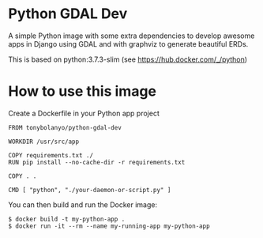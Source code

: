 # Python GDAL Dev

A simple Python image with some extra dependencies to develop
awesome apps in Django using GDAL and with graphviz to generate
beautiful ERDs.

This is based on python:3.7.3-slim
(see https://hub.docker.com/_/python)

# How to use this image

Create a Dockerfile in your Python app project

```
FROM tonybolanyo/python-gdal-dev

WORKDIR /usr/src/app

COPY requirements.txt ./
RUN pip install --no-cache-dir -r requirements.txt

COPY . .

CMD [ "python", "./your-daemon-or-script.py" ]
```

You can then build and run the Docker image:

```
$ docker build -t my-python-app .
$ docker run -it --rm --name my-running-app my-python-app
```
